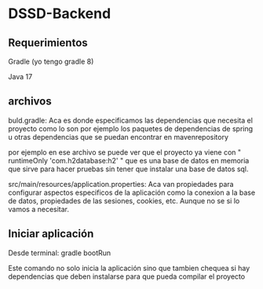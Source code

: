 # DSSD-Backend

## Requerimientos

Gradle (yo tengo gradle 8)

Java 17

## archivos

buld.gradle: Aca es donde especificamos las dependencias que necesita el proyecto como lo son por ejemplo
los paquetes de dependencias de spring u otras dependencias que se puedan encontrar en
mavenrepository

por ejemplo en ese archivo se puede ver que el proyecto ya viene con " runtimeOnly 'com.h2database:h2' " que es una base
de datos en memoria que sirve para hacer pruebas sin tener que instalar una base de datos sql.

src/main/resources/application.properties: Aca van propiedades para configurar aspectos especificos de la aplicación como la conexion a la base de datos, propiedades de las sesiones, cookies, etc. Aunque no se si lo vamos a necesitar.

## Iniciar aplicación

Desde terminal: gradle bootRun

Este comando no solo inicia la aplicación sino que tambien chequea si hay dependencias que deben instalarse para que pueda compilar el proyecto
